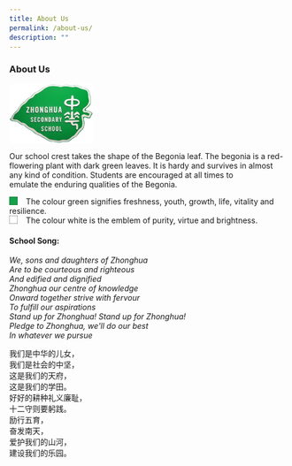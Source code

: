 ```yaml
---
title: About Us
permalink: /about-us/
description: ""
---
```

### **About Us**
<img src="/images/logo.jpg" style="width:30%" align=left>
<br clear="left">

Our school crest takes the shape of the Begonia leaf. The begonia is a red-flowering plant with dark green leaves. It is hardy and survives in almost any kind of condition. Students are encouraged at all times to emulate the enduring qualities of the Begonia.

<img src="/images/green.jpg" style="width:3%;margin-right:15px;" align = "left">
The colour green signifies freshness, youth, growth, life, vitality and resilience.

<br clear="left">

<img src="/images/white.jpg" style="width:3%;margin-right:15px;" align = "left">
The colour white is the emblem of purity, virtue and brightness.

#### **School Song:**
_We, sons and daughters of Zhonghua_<br>
_Are to be courteous and righteous_<br>
_And edified and dignified_<br>
_Zhonghua our centre of knowledge_<br>
_Onward together strive with fervour_<br>
_To fulfill our aspirations_<br>
_Stand up for Zhonghua! Stand up for Zhonghua!_<br>
_Pledge to Zhonghua, we'll do our best_<br>
_In whatever we pursue_

我们是中华的儿女，<br>
我们是社会的中坚，<br>
这是我们的天府，<br>
这是我们的学田。<br>
好好的耕种礼义廉耻，<br>
十二守则要躬践。<br>
励行五育，<br>
奋发南天，<br>
爱护我们的山河，<br>
建设我们的乐园。

